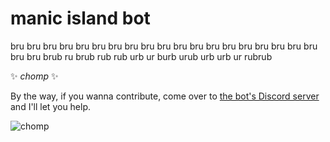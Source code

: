 # manic island bot
bru bru bru bru bru bru bru bru bru bru bru bru bru bru bru bru bru bru bru bru bru brub ru brub rub rub urb ur burb urub urb urb ur rubrub 

✨ *chomp* ✨

By the way, if you wanna contribute, come over to [the bot's Discord server](https://discord.gg/z9UU3Gg) and I'll let you help.

![chomp](https://cdn.discordapp.com/emojis/779828495932981279.gif?v=1)
